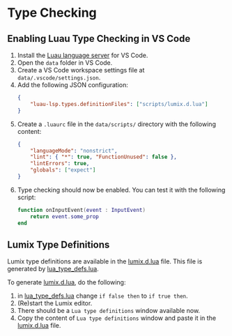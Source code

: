 # Type Checking

## Enabling Luau Type Checking in VS Code

1. Install the [Luau language server](https://marketplace.visualstudio.com/items?itemName=JohnnyMorganz.luau-lsp) for VS Code.
2. Open the `data` folder in VS Code.
3. Create a VS Code workspace settings file at `data/.vscode/settings.json`.
4. Add the following JSON configuration:
	```json
	{
		"luau-lsp.types.definitionFiles": ["scripts/lumix.d.lua"]
	}
	```
5. Create a `.luaurc` file in the `data/scripts/` directory with the following content:
	```json
	{
		"languageMode": "nonstrict",
		"lint": { "*": true, "FunctionUnused": false },
		"lintErrors": true,
		"globals": ["expect"]
	}
	```
6. Type checking should now be enabled. You can test it with the following script:
	```lua
	function onInputEvent(event : InputEvent)
		return event.some_prop
	end
	```

## Lumix Type Definitions

Lumix type definitions are available in the [lumix.d.lua](../../data/scripts/lumix.d.lua) file. This file is generated by [lua_type_defs.lua](../../data/editor/scripts/plugins/lua_type_defs.lua). 

To generate [lumix.d.lua](../../data/scripts/lumix.d.lua), do the following:

1. in [lua_type_defs.lua](../../data/editor/scripts/plugins/lua_type_defs.lua) change `if false then` to `if true then`.
2. (Re)start the Lumix editor.
3. There should be a `Lua type definitions` window available now.
4. Copy the content of `Lua type definitions` window and paste it in the [lumix.d.lua](../../data/scripts/lumix.d.lua) file.
